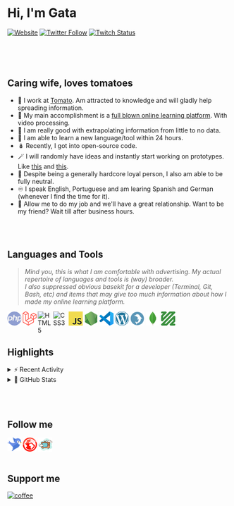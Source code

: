 # Hi, I'm Gata

[![Website](https://img.shields.io/website?label=wetomato.dev&style=for-the-badge&url=https%3A%2F%2Fwetomato.dev)][website]
[![Twitter Follow](https://img.shields.io/twitter/follow/gataquadrada?style=for-the-badge)][twitter]
[![Twitch Status](https://img.shields.io/twitch/status/gataquadrada?style=for-the-badge)][twitch]

<!-- [![Blog](https://img.shields.io/website?label=gata.gg&style=for-the-badge&url=https%3A%2F%2Fgata.gg)][website]
[![Discord](https://img.shields.io/discord/702545555523371040?label=DISCORD&style=for-the-badge)][discord]  -->
<br />
<br />
<br />

## Caring wife, loves tomatoes

-   🍅 I work at [Tomato][website]. Am attracted to knowledge and will gladly help spreading information.
-   💮 My main accomplishment is a [full blown online learning platform][website]. With video processing.
-   🎲 I am really good with extrapolating information from little to no data.
-   🧩 I am able to learn a new language/tool within 24 hours.
-   🪆 Recently, I got into open-source code.
-   🪄 I will randomly have ideas and instantly start working on prototypes. Like [this][github_spritetube] and [this][github_nightbot_commands].
-   🎩 Despite being a generally hardcore loyal person, I also am able to be fully neutral.
-   ♾️ I speak English, Portuguese and am learing Spanish and German (whenever I find the time for it).
-   🚧 Allow me to do my job and we'll have a great relationship. Want to be my friend? Wait till after business hours.

<br />
<br />

## Languages and Tools

> _Mind you, this is what I am comfortable with advertising. My actual repertoire of languages and tools is (way) broader._  
> _I also suppressed obvious basekit for a developer (Terminal, Git, Bash, etc) and items that may give too much information about how I made my online learning platform._

[<img src="icons/php.png" alt="PHP" title="PHP" height="32px" align="left" style="margin-right:3px" />][website]
[<img src="icons/laravel.png" alt="Laravel" title="Laravel" height="32px" align="left" style="margin-right:3px" />][website]
[<img alt="HTML5" width="32px" src="https://cdn.jsdelivr.net/gh/devicons/devicon/icons/html5/html5-original.svg" align="left" style="margin-right:3px" />][website]
[<img alt="CSS3" width="32px" src="https://cdn.jsdelivr.net/gh/devicons/devicon/icons/css3/css3-original.svg" align="left" style="margin-right:3px" />][website]
[<img src="icons/javascript.png" alt="Javascript" title="Javascript" height="32px" align="left" style="margin-right:3px" />][website]
[<img src="icons/nodejs.png" alt="NodeJS" title="NodeJS" height="32px" align="left" style="margin-right:3px" />][website]
[<img src="icons/vscode.png" alt="VSCode" title="VSCode" height="32px" align="left" style="margin-right:3px" />][website]
[<img src="icons/wordpress.png" alt="Wordpress" title="Wordpress" height="32px" align="left" style="margin-right:3px" />][website]
[<img src="icons/mysql.png" alt="MySQL" title="MySQL" height="32px" align="left" style="margin-right:3px" />][website]
[<img src="icons/mongodb.png" alt="MongoDB" title="MongoDB" height="32px" align="left" style="margin-right:3px" />][website]
[<img src="icons/ffmpeg.png" alt="FFmpeg" title="FFmpeg" height="32px" align="left" style="margin-right:3px" />][website]
<br />
<br />
<br />

## Highlights

<details>
  <summary>⚡ Recent Activity</summary>
  
  1. 👩🏼‍💻 New Repo [Better Gatry][https://github.com/Gataquadrada/better-gatry].
  2. 🚑 Fixed typo on [jQuery-Bootstrap-Reorder][github_jquery_reorder].
  3. 👩🏼‍💻 New Repo [jQuery-Bootstrap-Reorder][github_jquery_reorder].
  4. 🚑 Updated [jQuery-Bootstrap-Autocomplete][github_jquery_autofill] with new options.
  5. 👩🏼‍💻 New Repo [jQuery-Bootstrap-Autocomplete][github_jquery_autofill].
</details>

<details>
  <summary>🔬 GitHub Stats</summary>
  
  <img alt="GitHub Stats" src="https://github-readme-stats.vercel.app/api?username=gataquadrada&show_icons=true&icon_color=FFE400&bg_color=09131B&theme=monokai&border_color=0c1a25" />
</details>
<br />
<br />
<br />

## Follow me

[<img src="icons/bird-blue.png" alt="Twitter@gataquadrada" title="Twitter@gataquadrada" width="32px" align="left" style="margin-right:3px" />][twitter]
[<img src="icons/globe-red.png" alt="wetomato.dev" title="wetomato.dev" width="32px" align="left" style="margin-right:3px" />][website]
[<img src="icons/tv.png" alt="Twitch@gataquadrada" title="Twitch@gataquadrada" width="32px" align="left" style="margin-right:3px" />][twitch]
<br />
<br />
<br />

## Support me

[![coffee](https://img.buymeacoffee.com/button-api/?text=Buy+me+a+coffee&emoji=&slug=gataquadrada&button_colour=FF5F5F&font_colour=ffffff&font_family=Lato&outline_colour=000000&coffee_colour=FFDD00)][coffee]

<!-- <br />
<br />

## Github stats

![Gata's github stats](https://github-readme-stats.vercel.app/api?username=gataquadrada&show_icons=true&theme=monokai&_=1)

<br />
<br /> -->

<!-- ## My favorite repos

[![READMAZE.md](https://github-readme-stats.vercel.app/api/pin/?username=gataquadrada&repo=spritetube&theme=dracula&_=1)](https://github.com/gataquadrada/spritetube)

[![READMAZE.md](https://github-readme-stats.vercel.app/api/pin/?username=gataquadrada&repo=nightbot-commands&theme=dracula&_=1)](https://github.com/gataquadrada/nightbot-commands) -->

[website]: https://wetomato.dev
[blog]: https://gata.gg
[twitter]: https://twitter.com/gataquadrada
[twitch]: https://twitch.tv/gataquadrada
[discord]: https://discord.gg/eYfSNQT
[coffee]: https://www.buymeacoffee.com/gataquadrada
[github_nightbot_commands]: https://github.com/gataquadrada/nightbot-commands
[github_jquery_autofill]: https://github.com/gataquadrada/jquery-bootstrap-autofill
[github_jquery_reorder]: https://github.com/gataquadrada/jquery-bootstrap-reorder
[github_spritetube]: https://github.com/gataquadrada/SpriteTube
